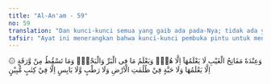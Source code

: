 ```yaml
---
title: "Al-An'am - 59"
no: 59
translation: "Dan kunci-kunci semua yang gaib ada pada-Nya; tidak ada yang mengetahui selain Dia. Dia mengetahui apa yang ada di darat dan di laut. Tidak ada sehelai daun pun yang gugur yang tidak diketahui-Nya. Tidak ada sebutir biji pun dalam kegelapan bumi dan tidak pula sesuatu yang basah atau yang kering, yang tidak tertulis dalam Kitab yang nyata (Lauh Mahfuzh)."
tafsir: "Ayat ini menerangkan bahwa kunci-kunci pembuka pintu untuk mengetahui yang gaib itu hanya ada pada Allah, tidak ada seorang pun yang memilikinya.\n\nYang dimaksud dengan yang gaib ialah sesuatu yang tidak diketahui hakikat yang sebenarnya, seperti akhirat, surga dan neraka. Sekalipun manusia telah diberi Allah pengetahuan yang banyak, tetapi pengetahuan itu hanyalah sedikit bila dibanding dengan pengetahuan Allah. Amatlah banyak yang belum diketahui oleh manusia.\n\nSesungguhnya Allah menciptakan alam ini dengan segala macam isinya, dilengkapi dengan aturan dan hukum yang mengaturnya sejak dari adanya sampai akhir masa adanya. Ketentuan itu tidak akan berubah sedikit pun. Kemudian Allah mengajarkan kepada manusia beberapa aturan dan ketentuan untuk meyakinkan mereka bahwa Allah-lah yang menciptakan segalanya agar mereka menghambakan diri kepada-Nya. Karena itu seandainya ada manusia yang menyatakan bahwa mereka mengetahui yang gaib itu, maka pengetahuan mereka hanyalah merupakan dugaan dan sangkaan belaka, tidak sampai kepada hakikat yang sebenarnya. Mereka pun tidak mengetahui dengan pasti akibat dan hikmat suatu kejadian. Percaya kepada yang gaib termasuk salah satu dari rukun iman.\n\nDi antara perkara-perkara gaib yang tidak diketahui oleh manusia disebutkan dalam firman Allah:\n\nSesungguhnya hanya di sisi Allah ilmu tentang hari Kiamat; dan Dia yang menurunkan hujan, dan mengetahui apa yang ada dalam rahim. Dan tidak ada seorang pun yang dapat mengetahui (dengan pasti) apa yang akan dikerjakannya besok. Dan tidak ada seorang pun yang dapat mengetahui di bumi mana dia akan mati. Sungguh, Allah Maha Mengetahui, Maha Mengenal. (Luqman/31: 34)\n\nPengetahuan tentang yang gaib hanya diketahui seseorang jika Allah mengajarkan kepadanya, sebagaimana firman-Nya:\n\nDia Mengetahui yang gaib, tetapi Dia tidak memperlihatkan kepada siapa pun tentang yang gaib itu. Kecuali kepada rasul yang diridai-Nya, maka sesungguhnya Dia mengadakan penjaga-penjaga (malaikat) di depan dan di belakangnya. (al-Jinn/72: 26-27)\n\nDi antara hal yang gaib yang pernah diajarkan atau diberitahukan Allah kepada nabi-nabi-Nya ialah:\n\nNabi Isa diajari Allah untuk mengetahui apa yang dimakan dan disimpan seseorang di rumahnya, firman-Nya:\n\n¦ dan aku beritahukan kepadamu apa yang kamu makan dan apa yang kamu simpan di rumahmu¦ (ali 'Imran/3: 49)\n\nDemikian pula kepada Nabi Yusuf, firman Allah swt:\n\nDia (Yusuf) berkata, \"Makanan apa pun yang akan diberikan kepadamu berdua aku telah dapat menerangkan takwilnya, sebelum (makanan) itu sampai kepadamu. (Yusuf/12: 37)\n\nKemudian Allah menerangkan keluasan ilmu-Nya, yaitu di samping Dia mengetahui yang gaib, Dia juga lebih mengetahui akan hakikat dan keadaan yang dapat dicapai panca indera manusia, Dia mengetahui segala yang ada di daratan dan di lautan sejak dari yang kecil dan halus sampai kepada yang sebesar-besarnya, sejak dari tempat dan waktu gugurnya sehelai daun, keadaan benda yang paling halus yang berada pada malam yang paling gelap, apakah keadaannya basah atau kering, semuanya ada di dalam ilmu Allah tertulis di Lauh Mahfudh.\n\nRasulullah saw bersabda:\n\nAllah telah ada dan yang lain belum ada, dan adalah arsy-Nya di atas air, dan Dia menuliskan pada Lauh Mahfudh segala sesuatu dan Dia menciptakan langit dan bumi. (Riwayat al-Bukhari dari 'Imran bin husain)\n\nDari hadis di atas dipahami bahwa segala sesuatu yang ada tidak luput dari pengetahuan Allah."
---
```


۞ وَعِنْدَهٗ مَفَاتِحُ الْغَيْبِ لَا يَعْلَمُهَآ اِلَّا هُوَۗ وَيَعْلَمُ مَا فِى الْبَرِّ وَالْبَحْرِۗ وَمَا تَسْقُطُ مِنْ وَّرَقَةٍ اِلَّا يَعْلَمُهَا وَلَا حَبَّةٍ فِيْ ظُلُمٰتِ الْاَرْضِ وَلَا رَطْبٍ وَّلَا يَابِسٍ اِلَّا فِيْ كِتٰبٍ مُّبِيْنٍ 

